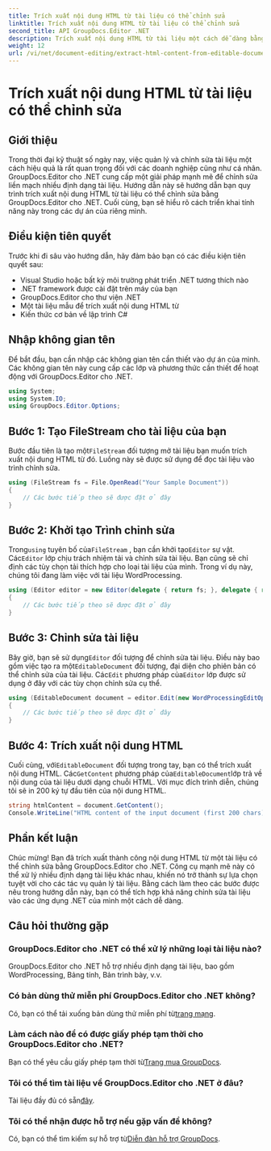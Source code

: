 ```yaml
---
title: Trích xuất nội dung HTML từ tài liệu có thể chỉnh sửa
linktitle: Trích xuất nội dung HTML từ tài liệu có thể chỉnh sửa
second_title: API GroupDocs.Editor .NET
description: Trích xuất nội dung HTML từ tài liệu một cách dễ dàng bằng GroupDocs.Editor cho .NET. Hãy làm theo hướng dẫn chi tiết của chúng tôi để tích hợp liền mạch và quản lý tài liệu.
weight: 12
url: /vi/net/document-editing/extract-html-content-from-editable-document/
---
```


# Trích xuất nội dung HTML từ tài liệu có thể chỉnh sửa

## Giới thiệu
Trong thời đại kỹ thuật số ngày nay, việc quản lý và chỉnh sửa tài liệu một cách hiệu quả là rất quan trọng đối với các doanh nghiệp cũng như cá nhân. GroupDocs.Editor cho .NET cung cấp một giải pháp mạnh mẽ để chỉnh sửa liền mạch nhiều định dạng tài liệu. Hướng dẫn này sẽ hướng dẫn bạn quy trình trích xuất nội dung HTML từ tài liệu có thể chỉnh sửa bằng GroupDocs.Editor cho .NET. Cuối cùng, bạn sẽ hiểu rõ cách triển khai tính năng này trong các dự án của riêng mình.
## Điều kiện tiên quyết
Trước khi đi sâu vào hướng dẫn, hãy đảm bảo bạn có các điều kiện tiên quyết sau:
- Visual Studio hoặc bất kỳ môi trường phát triển .NET tương thích nào
- .NET framework được cài đặt trên máy của bạn
- GroupDocs.Editor cho thư viện .NET
- Một tài liệu mẫu để trích xuất nội dung HTML từ
- Kiến thức cơ bản về lập trình C#
## Nhập không gian tên
Để bắt đầu, bạn cần nhập các không gian tên cần thiết vào dự án của mình. Các không gian tên này cung cấp các lớp và phương thức cần thiết để hoạt động với GroupDocs.Editor cho .NET.
```csharp
using System;
using System.IO;
using GroupDocs.Editor.Options;
```
## Bước 1: Tạo FileStream cho tài liệu của bạn
Bước đầu tiên là tạo một`FileStream` đối tượng mở tài liệu bạn muốn trích xuất nội dung HTML từ đó. Luồng này sẽ được sử dụng để đọc tài liệu vào trình chỉnh sửa.
```csharp
using (FileStream fs = File.OpenRead("Your Sample Document"))
{
    // Các bước tiếp theo sẽ được đặt ở đây
}
```
## Bước 2: Khởi tạo Trình chỉnh sửa
 Trong`using` tuyên bố của`FileStream` , bạn cần khởi tạo`Editor` sự vật. Các`Editor` lớp chịu trách nhiệm tải và chỉnh sửa tài liệu. Bạn cũng sẽ chỉ định các tùy chọn tải thích hợp cho loại tài liệu của mình. Trong ví dụ này, chúng tôi đang làm việc với tài liệu WordProcessing.
```csharp
using (Editor editor = new Editor(delegate { return fs; }, delegate { return new WordProcessingLoadOptions(); }))
{
    // Các bước tiếp theo sẽ được đặt ở đây
}
```
## Bước 3: Chỉnh sửa tài liệu
 Bây giờ, bạn sẽ sử dụng`Editor` đối tượng để chỉnh sửa tài liệu. Điều này bao gồm việc tạo ra một`EditableDocument` đối tượng, đại diện cho phiên bản có thể chỉnh sửa của tài liệu. Các`Edit` phương pháp của`Editor` lớp được sử dụng ở đây với các tùy chọn chỉnh sửa cụ thể.
```csharp
using (EditableDocument document = editor.Edit(new WordProcessingEditOptions()))
{
    // Các bước tiếp theo sẽ được đặt ở đây
}
```
## Bước 4: Trích xuất nội dung HTML
 Cuối cùng, với`EditableDocument` đối tượng trong tay, bạn có thể trích xuất nội dung HTML. Các`GetContent` phương pháp của`EditableDocument`lớp trả về nội dung của tài liệu dưới dạng chuỗi HTML. Với mục đích trình diễn, chúng tôi sẽ in 200 ký tự đầu tiên của nội dung HTML.
```csharp
string htmlContent = document.GetContent();
Console.WriteLine("HTML content of the input document (first 200 chars): {0}", htmlContent.Substring(0, 200));
```

## Phần kết luận
Chúc mừng! Bạn đã trích xuất thành công nội dung HTML từ một tài liệu có thể chỉnh sửa bằng GroupDocs.Editor cho .NET. Công cụ mạnh mẽ này có thể xử lý nhiều định dạng tài liệu khác nhau, khiến nó trở thành sự lựa chọn tuyệt vời cho các tác vụ quản lý tài liệu. Bằng cách làm theo các bước được nêu trong hướng dẫn này, bạn có thể tích hợp khả năng chỉnh sửa tài liệu vào các ứng dụng .NET của mình một cách dễ dàng.
## Câu hỏi thường gặp
### GroupDocs.Editor cho .NET có thể xử lý những loại tài liệu nào?
GroupDocs.Editor cho .NET hỗ trợ nhiều định dạng tài liệu, bao gồm WordProcessing, Bảng tính, Bản trình bày, v.v.
### Có bản dùng thử miễn phí GroupDocs.Editor cho .NET không?
 Có, bạn có thể tải xuống bản dùng thử miễn phí từ[trang mạng](https://releases.groupdocs.com/).
### Làm cách nào để có được giấy phép tạm thời cho GroupDocs.Editor cho .NET?
 Bạn có thể yêu cầu giấy phép tạm thời từ[Trang mua GroupDocs](https://purchase.groupdocs.com/temporary-license/).
### Tôi có thể tìm tài liệu về GroupDocs.Editor cho .NET ở đâu?
 Tài liệu đầy đủ có sẵn[đây](https://tutorials.groupdocs.com/editor/net/).
### Tôi có thể nhận được hỗ trợ nếu gặp vấn đề không?
 Có, bạn có thể tìm kiếm sự hỗ trợ từ[Diễn đàn hỗ trợ GroupDocs](https://forum.groupdocs.com/c/editor/20).